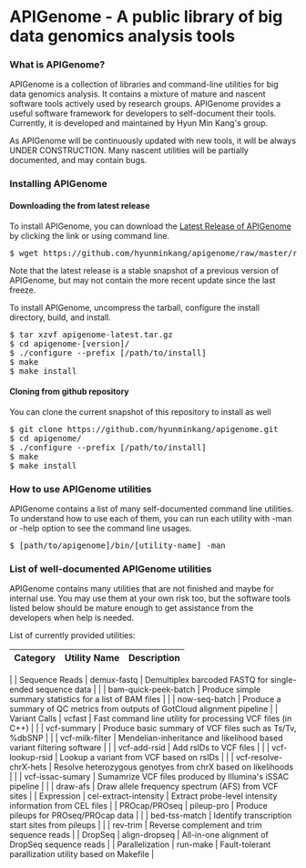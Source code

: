 # APIGenome - A public library of big data genomics analysis tools

### What is APIGenome?

APIGenome is a collection of libraries and command-line utilities for big data genomics analysis. It contains a mixture of mature and nascent software tools actively used by research groups. APIGenome provides a useful software framework for developers to self-document their tools. Currently, it is developed and maintained by Hyun Min Kang's group.

As APIGenome will be continuously updated with new tools, it will be always UNDER CONSTRUCTION. Many nascent utilities will be partially documented, and may contain bugs.

### Installing APIGenome

#### Downloading the from latest release

To install APIGenome, you can download the [Latest Release of APIGenome](https://github.com/hyunminkang/apigenome/raw/master/releases/apigenome-latest.tar.gz) by clicking the link or using command line.
<pre>
$ wget https://github.com/hyunminkang/apigenome/raw/master/releases/apigenome-latest.tar.gz </pre>

Note that the latest release is a stable snapshot of a previous version of APIGenome, but may not contain the more recent update since the last freeze.

To install APIGenome, uncompress the tarball, configure the install directory, build, and install.

<pre>
$ tar xzvf apigenome-latest.tar.gz
$ cd apigenome-[version]/
$ ./configure --prefix [/path/to/install]
$ make
$ make install </pre>

#### Cloning from github repository

You can clone the current snapshot of this repository to install as well

<pre>
$ git clone https://github.com/hyunminkang/apigenome.git
$ cd apigenome/
$ ./configure --prefix [/path/to/install]
$ make
$ make install </pre>

### How to use APIGenome utilities

APIGenome contains a list of many self-documented command line utilities. To understand how to use each of them, you can run each utility with -man or -help option to see the command line usages.

<pre>
$ [path/to/apigenome]/bin/[utility-name] -man </pre>

### List of well-documented APIGenome utilities

APIGenome contains many utilities that are not finished and maybe for internal use. You may use them at your own risk too, but the software tools listed below should be mature enough to get assistance from the developers when help is needed.

List of currently provided utilities:

| Category | Utility Name  | Description |
| :-----: |:--------------:| :----------------------- |
| 
| Sequence Reads | demux-fastq | Demultiplex barcoded FASTQ for single-ended sequence data |
|                | bam-quick-peek-batch | Produce simple summary statistics for a list of BAM files |
|                | now-seq-batch | Produce a summary of QC metrics from outputs of GotCloud alignment pipeline |
| Variant Calls | vcfast | Fast command line utility for processing VCF files (in C++) |
|               | vcf-summary | Produce basic summary of VCF files such as Ts/Tv, %dbSNP |
|               | vcf-milk-filter | Mendelian-inheritance and likelihood based variant filtering software |
|               | vcf-add-rsid | Add rsIDs to VCF files |
|               | vcf-lookup-rsid | Lookup a variant from VCF based on rsIDs |
|               | vcf-resolve-chrX-hets | Resolve heterozygous genotyes from chrX based on likelihoods |
|               | vcf-issac-sumary | Sumamrize VCF files produced by Illumina's iSSAC pipeline |
|               | draw-afs | Draw allele frequency spectrum (AFS) from VCF sites |
| Expression | cel-extract-intensity | Extract probe-level intensity information from CEL files |
| PROcap/PROseq | pileup-pro | Produce pileups for PROseq/PROcap data |
|               | bed-tss-match | Identify transcription start sites from pileups |
|                | rev-trim | Reverse complement and trim sequence reads |
| DropSeq | align-dropseq | All-in-one alignment of DropSeq sequence reads |
| Parallelization | run-make | Fault-tolerant parallization utility based on Makefile |
